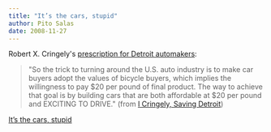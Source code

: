 ```yaml
---
title: "It’s the cars, stupid"
author: Pito Salas
date: 2008-11-27
---
```




Robert X. Cringely's  [prescription for Detroit
automakers](<http://www.pbs.org/cringely/pulpit/2008/pulpit_20081126_005507.html>):

> "So the trick to turning around the U.S. auto industry is to make car buyers
> adopt the values of bicycle buyers, which implies the willingness to pay $20
> per pound of final product. The way to achieve that goal is by building cars
> that are both affordable at $20 per pound and EXCITING TO DRIVE." (from [I
> Cringely, Saving
> Detroit](<http://www.pbs.org/cringely/pulpit/2008/pulpit_20081126_005507.html>))


[It’s the cars, stupid](None)
